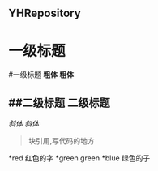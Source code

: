 ## YHRepository
一级标题
=======
#一级标题
**粗体**
__粗体__

##二级标题
二级标题
-------
*斜体*
_斜体_

>块引用,写代码的地方

*red 红色的字
*green green
*blue 绿色的子

